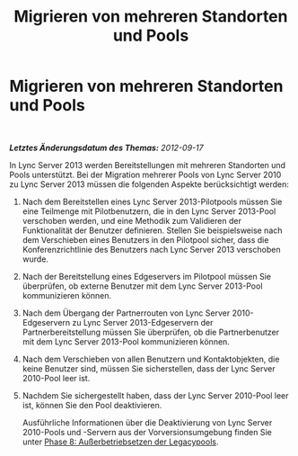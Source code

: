﻿---
title: Migrieren von mehreren Standorten und Pools
TOCTitle: Migrieren von mehreren Standorten und Pools
ms:assetid: a6d726d2-564d-4b39-a97c-5656a673292a
ms:mtpsurl: https://technet.microsoft.com/de-de/library/JJ205165(v=OCS.15)
ms:contentKeyID: 49295004
ms.date: 05/19/2016
mtps_version: v=OCS.15
ms.translationtype: HT
---

# Migrieren von mehreren Standorten und Pools

 

_**Letztes Änderungsdatum des Themas:** 2012-09-17_

In Lync Server 2013 werden Bereitstellungen mit mehreren Standorten und Pools unterstützt. Bei der Migration mehrerer Pools von Lync Server 2010 zu Lync Server 2013 müssen die folgenden Aspekte berücksichtigt werden:

1.  Nach dem Bereitstellen eines Lync Server 2013-Pilotpools müssen Sie eine Teilmenge mit Pilotbenutzern, die in den Lync Server 2013-Pool verschoben werden, und eine Methodik zum Validieren der Funktionalität der Benutzer definieren. Stellen Sie beispielsweise nach dem Verschieben eines Benutzers in den Pilotpool sicher, dass die Konferenzrichtlinie des Benutzers nach Lync Server 2013 verschoben wurde.

2.  Nach der Bereitstellung eines Edgeservers im Pilotpool müssen Sie überprüfen, ob externe Benutzer mit dem Lync Server 2013-Pool kommunizieren können.

3.  Nach dem Übergang der Partnerrouten von Lync Server 2010-Edgeservern zu Lync Server 2013-Edgeservern der Partnerbereitstellung müssen Sie überprüfen, ob die Partnerbenutzer mit dem Lync Server 2013-Pool kommunizieren können.

4.  Nach dem Verschieben von allen Benutzern und Kontaktobjekten, die keine Benutzer sind, müssen Sie sicherstellen, dass der Lync Server 2010-Pool leer ist.

5.  Nachdem Sie sichergestellt haben, dass der Lync Server 2010-Pool leer ist, können Sie den Pool deaktivieren.
    
    Ausführliche Informationen über die Deaktivierung von Lync Server 2010-Pools und -Servern aus der Vorversionsumgebung finden Sie unter [Phase 8: Außerbetriebsetzen der Legacypools](phase-8-decommission-legacy-pools.md).

